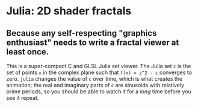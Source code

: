 Julia: 2D shader fractals
=====

Because any self-respecting "graphics enthusiast" needs to write a fractal viewer at least once.
--------

This is a super-compact C and GLSL Julia set viewer. The
Julia set `c` is the set of points `x` in the complex plane such that `f(x) =
z^2 - c` converges to zero. `julia` changes the value of `c` over time, which is
what creates the animation; the real and imaginary parts of `c` are sinusoids
with relatively prime periods, so you should be able to watch it for a _long_
time before you see it repeat.
